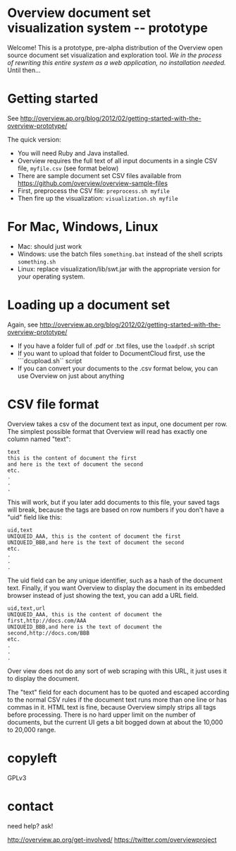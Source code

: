 # Overview document set visualization system -- prototype 

Welcome! This is a prototype, pre-alpha distribution of the Overview open source document set visualization and exploration tool. *We in the process of rewriting this entire system as a web application, no installation needed.* Until then...

# Getting started
See http://overview.ap.org/blog/2012/02/getting-started-with-the-overview-prototype/

The quick version:

* You will need Ruby and Java installed.
* Overview requires the full text of all input documents in a single CSV file, ```myfile.csv``` (see format below)
* There are sample document set CSV files available from https://github.com/overview/overview-sample-files
* First, preprocess the CSV file: ```preprocess.sh myfile```
* Then fire up the visualization: ```visualization.sh myfile```

# For Mac, Windows, Linux
* Mac: should just work
* Windows: use the batch files ```something.bat``` instead of the shell scripts ```something.sh```
* Linux: replace visualization/lib/swt.jar with the appropriate version for your operating system.

# Loading up a document set
Again, see http://overview.ap.org/blog/2012/02/getting-started-with-the-overview-prototype/

* If you have a folder full of .pdf or .txt files, use the ```loadpdf.sh``` script
* If you want to upload that folder to DocumentCloud first, use the ```dcupload.sh`` script
* If you can convert your documents to the .csv format below, you can use Overview on just about anything

# CSV file format
Overview takes a csv of the document text as input, one document per row. The simplest possible format that Overview will read has exactly one column named "text":

    text
    this is the content of document the first
    and here is the text of document the second
    etc.
    .
    .
    . 
This will work, but if you later add documents to this file, your saved tags will break, because the tags are based on row numbers if you don't have a "uid" field like this:

    uid,text
    UNIQUEID_AAA, this is the content of document the first
    UNIQUEID_BBB,and here is the text of document the second
    etc.
    .
    .
    .

The uid field can be any unique identifier, such as a hash of the document text. Finally, if you want Overview to display the document in its embedded browser instead of just showing the text, you can add a URL field.

    uid,text,url
    UNIQUEID_AAA, this is the content of document the first,http://docs.com/AAA
    UNIQUEID_BBB,and here is the text of document the second,http://docs.com/BBB
    etc.
    .
    .
    .
Over view does not do any sort of web scraping with this URL, it just uses it to display the document.

The "text" field for each document has to be quoted and escaped according to the normal CSV rules if the document text runs more than one line or has commas in it. HTML text is fine, because Overview simply strips all tags before processing. There is no hard upper limit on the number of documents, but the current UI gets a bit bogged down at about the 10,000 to 20,000 range.

# copyleft

GPLv3

# contact

need help? ask!

http://overview.ap.org/get-involved/
https://twitter.com/overviewproject

